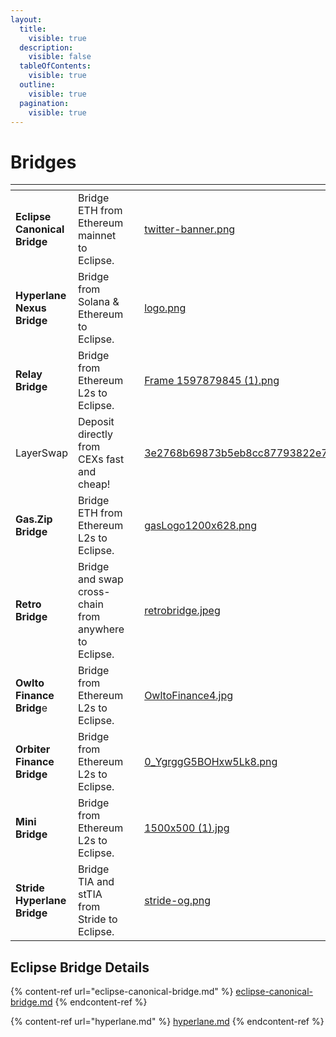 ```yaml
---
layout:
  title:
    visible: true
  description:
    visible: false
  tableOfContents:
    visible: true
  outline:
    visible: true
  pagination:
    visible: true
---
```


# Bridges

<table data-view="cards"><thead><tr><th></th><th></th><th></th><th data-hidden data-card-cover data-type="files"></th><th data-hidden data-card-target data-type="content-ref"></th></tr></thead><tbody><tr><td><strong>Eclipse Canonical Bridge</strong></td><td>Bridge ETH from Ethereum mainnet to Eclipse.</td><td></td><td><a href="../../.gitbook/assets/twitter-banner.png">twitter-banner.png</a></td><td><a href="https://app.eclipse.xyz/bridge">https://app.eclipse.xyz/bridge</a></td></tr><tr><td><strong>Hyperlane Nexus Bridge</strong></td><td>Bridge from Solana &#x26; Ethereum to Eclipse.</td><td></td><td><a href="../../.gitbook/assets/logo.png">logo.png</a></td><td><a href="https://www.usenexus.org/">https://www.usenexus.org/</a></td></tr><tr><td><strong>Relay Bridge</strong></td><td>Bridge from Ethereum L2s to Eclipse.</td><td></td><td><a href="../../.gitbook/assets/Frame 1597879845 (1).png">Frame 1597879845 (1).png</a></td><td><a href="https://relay.link/bridge/eclipse?toCurrency=11111111111111111111111111111111">https://relay.link/bridge/eclipse?toCurrency=11111111111111111111111111111111</a></td></tr><tr><td>LayerSwap</td><td>Deposit directly from CEXs fast and cheap!</td><td></td><td><a href="../../.gitbook/assets/3e2768b69873b5eb8cc87793822e7e9a.png">3e2768b69873b5eb8cc87793822e7e9a.png</a></td><td></td></tr><tr><td><strong>Gas.Zip Bridge</strong></td><td>Bridge ETH from Ethereum L2s to Eclipse.</td><td></td><td><a href="../../.gitbook/assets/gasLogo1200x628.png">gasLogo1200x628.png</a></td><td><a href="https://www.gas.zip/">https://www.gas.zip/</a></td></tr><tr><td><strong>Retro Bridge</strong></td><td>Bridge and swap cross-chain from anywhere to Eclipse.</td><td></td><td><a href="../../.gitbook/assets/retrobridge.jpeg">retrobridge.jpeg</a></td><td></td></tr><tr><td><strong>Owlto Finance Bridg</strong>e</td><td>Bridge from Ethereum L2s to Eclipse.</td><td></td><td><a href="../../.gitbook/assets/OwltoFinance4.jpg">OwltoFinance4.jpg</a></td><td><a href="https://owlto.finance/?to=Eclipse">https://owlto.finance/?to=Eclipse</a></td></tr><tr><td><strong>Orbiter Finance Bridge</strong></td><td>Bridge from Ethereum L2s to Eclipse.</td><td></td><td><a href="../../.gitbook/assets/0_YgrggG5BOHxw5Lk8.png">0_YgrggG5BOHxw5Lk8.png</a></td><td><a href="https://www.orbiter.finance/?source=Ethereum&#x26;dest=Eclipse&#x26;token=ETH">https://www.orbiter.finance/?source=Ethereum&#x26;dest=Eclipse&#x26;token=ETH</a></td></tr><tr><td><strong>Mini Bridge</strong></td><td>Bridge from Ethereum L2s to Eclipse.</td><td></td><td><a href="../../.gitbook/assets/1500x500 (1).jpg">1500x500 (1).jpg</a></td><td><a href="https://minibridge.chaineye.tools/?dst=eclipse&#x26;mode=swap">https://minibridge.chaineye.tools/?dst=eclipse&#x26;mode=swap</a></td></tr><tr><td><strong>Stride Hyperlane Bridge</strong></td><td>Bridge TIA and stTIA from Stride to Eclipse.</td><td></td><td><a href="../../.gitbook/assets/stride-og.png">stride-og.png</a></td><td><a href="https://bridge.stride.zone/">https://bridge.stride.zone/</a></td></tr></tbody></table>

## Eclipse Bridge Details

{% content-ref url="eclipse-canonical-bridge.md" %}
[eclipse-canonical-bridge.md](eclipse-canonical-bridge.md)
{% endcontent-ref %}

{% content-ref url="hyperlane.md" %}
[hyperlane.md](hyperlane.md)
{% endcontent-ref %}

